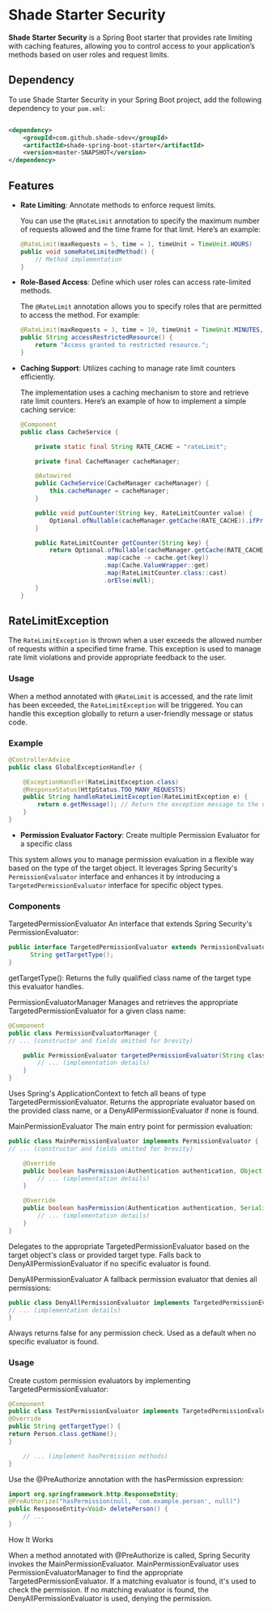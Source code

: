 # Shade Starter Security

**Shade Starter Security** is a Spring Boot starter that provides rate limiting with caching features, allowing you to control access to your application’s methods based on user roles and request limits.

## Dependency

To use Shade Starter Security in your Spring Boot project, add the following dependency to your `pom.xml`:

```xml

<dependency>
    <groupId>com.github.shade-sdev</groupId>
    <artifactId>shade-spring-boot-starter</artifactId>
    <version>master-SNAPSHOT</version>
</dependency>
```

## Features

- **Rate Limiting**: Annotate methods to enforce request limits.

  You can use the `@RateLimit` annotation to specify the maximum number of requests allowed and the time frame for that limit. Here’s an example:

    ```java
    @RateLimit(maxRequests = 5, time = 1, timeUnit = TimeUnit.HOURS)
    public void someRateLimitedMethod() {
        // Method implementation
    }
    ```

- **Role-Based Access**: Define which user roles can access rate-limited methods.

  The `@RateLimit` annotation allows you to specify roles that are permitted to access the method. For example:

    ```java
    @RateLimit(maxRequests = 3, time = 10, timeUnit = TimeUnit.MINUTES, roles = {"ROLE_ADMIN", "ROLE_USER"})
    public String accessRestrictedResource() {
        return "Access granted to restricted resource.";
    }
    ```

- **Caching Support**: Utilizes caching to manage rate limit counters efficiently.

  The implementation uses a caching mechanism to store and retrieve rate limit counters. Here’s an example of how to implement a simple caching service:

    ```java
    @Component
    public class CacheService {

        private static final String RATE_CACHE = "rateLimit";

        private final CacheManager cacheManager;

        @Autowired
        public CacheService(CacheManager cacheManager) {
            this.cacheManager = cacheManager;
        }

        public void putCounter(String key, RateLimitCounter value) {
            Optional.ofNullable(cacheManager.getCache(RATE_CACHE)).ifPresent(c -> c.put(key, value));
        }

        public RateLimitCounter getCounter(String key) {
            return Optional.ofNullable(cacheManager.getCache(RATE_CACHE))
                           .map(cache -> cache.get(key))
                           .map(Cache.ValueWrapper::get)
                           .map(RateLimitCounter.class::cast)
                           .orElse(null);
        }
    }
    ```

## RateLimitException

The `RateLimitException` is thrown when a user exceeds the allowed number of requests within a specified time frame. This exception is used to manage rate limit violations and provide appropriate feedback to the user.

### Usage

When a method annotated with `@RateLimit` is accessed, and the rate limit has been exceeded, the `RateLimitException` will be triggered. You can handle this exception globally to return a user-friendly message or status code.

### Example

```java
@ControllerAdvice
public class GlobalExceptionHandler {

    @ExceptionHandler(RateLimitException.class)
    @ResponseStatus(HttpStatus.TOO_MANY_REQUESTS)
    public String handleRateLimitException(RateLimitException e) {
        return e.getMessage(); // Return the exception message to the user
    }
}
```
- **Permission Evaluator Factory**: Create multiple Permission Evaluator for a specific class

This system allows you to manage permission evaluation in a flexible way based on the type of the target object. It leverages Spring Security's `PermissionEvaluator` interface and enhances it by introducing a `TargetedPermissionEvaluator` interface for specific object types.

### Components
TargetedPermissionEvaluator
An interface that extends Spring Security's PermissionEvaluator:
```java
public interface TargetedPermissionEvaluator extends PermissionEvaluator {
      String getTargetType();
}
```

getTargetType(): Returns the fully qualified class name of the target type this evaluator handles.

PermissionEvaluatorManager
Manages and retrieves the appropriate TargetedPermissionEvaluator for a given class name:
```java
@Component
public class PermissionEvaluatorManager {
// ... (constructor and fields omitted for brevity)

    public PermissionEvaluator targetedPermissionEvaluator(String className) {
        // ... (implementation details)
    }
}
```

Uses Spring's ApplicationContext to fetch all beans of type TargetedPermissionEvaluator.
Returns the appropriate evaluator based on the provided class name, or a DenyAllPermissionEvaluator if none is found.

MainPermissionEvaluator
The main entry point for permission evaluation:
```java
public class MainPermissionEvaluator implements PermissionEvaluator {
// ... (constructor and fields omitted for brevity)

    @Override
    public boolean hasPermission(Authentication authentication, Object targetDomainObject, Object permission) {
        // ... (implementation details)
    }

    @Override
    public boolean hasPermission(Authentication authentication, Serializable targetId, String targetType, Object permission) {
        // ... (implementation details)
    }
}
```

Delegates to the appropriate TargetedPermissionEvaluator based on the target object's class or provided target type.
Falls back to DenyAllPermissionEvaluator if no specific evaluator is found.

DenyAllPermissionEvaluator
A fallback permission evaluator that denies all permissions:
```java
public class DenyAllPermissionEvaluator implements TargetedPermissionEvaluator {
// ... (implementation details)
}
```

Always returns false for any permission check.
Used as a default when no specific evaluator is found.

### Usage

Create custom permission evaluators by implementing TargetedPermissionEvaluator:

```java
@Component
public class TestPermissionEvaluator implements TargetedPermissionEvaluator {
@Override
public String getTargetType() {
return Person.class.getName();
}

    // ... (implement hasPermission methods)
}
```

Use the @PreAuthorize annotation with the hasPermission expression:

```java
import org.springframework.http.ResponseEntity;
@PreAuthorize("hasPermission(null, 'com.example.person', null)")
public ResponseEntity<Void> deletePerson() {
    // ...
}
```
How It Works

When a method annotated with @PreAuthorize is called, Spring Security invokes the MainPermissionEvaluator.
MainPermissionEvaluator uses PermissionEvaluatorManager to find the appropriate TargetedPermissionEvaluator.
If a matching evaluator is found, it's used to check the permission.
If no matching evaluator is found, the DenyAllPermissionEvaluator is used, denying the permission.
